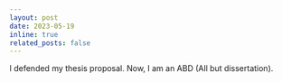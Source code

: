 ```yaml
---
layout: post
date: 2023-05-19
inline: true
related_posts: false
---
```


I defended my thesis proposal. Now, I am an ABD (All but dissertation).